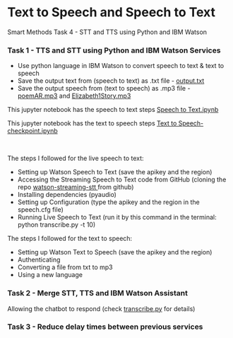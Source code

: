 <h1> Text to Speech and Speech to Text </h1>
<p> Smart Methods Task 4 - STT and TTS using Python and IBM Watson </p>

<h3> Task 1 - TTS and STT using Python and IBM Watson Services </h3>
<ul>
  <li> Use python language in IBM Watson to convert speech to text & text to speech  </li>
  <li> Save the output text from (speech to text) as .txt file - <a href="output.txt">output.txt</a> </li>
  <li> Save the output speech from (text to speech) as .mp3 file - <a href="poemAR.mp3">poemAR.mp3</a> and <a href="Elizabeth1Story.mp3">Elizabeth1Story.mp3</a> </li>
</ul>

<p> This jupyter notebook has the speech to text steps <a href="Speech to Text.ipynb">Speech to Text.ipynb</a></p>
<p> This jupyter notebook has the text to speech steps <a href="Text to Speech-checkpoint">Text to Speech-checkpoint.ipynb</a></p> <br>

<p> The steps I followed for the live speech to text: <br>
  
  - Setting up Watson Speech to Text (save the apikey and the region) <br>
  - Accessing the Streaming Speech to Text code from GitHub (cloning the repo <a href= watson-streaming-stt> watson-streaming-stt </a> from github) <br>
  - Installing dependencies (pyaudio) <br>
  - Setting up Configuration (type the apikey and the region in the speech.cfg file) <br>
  - Running Live Speech to Text (run it by this command in the terminal: python transcribe.py -t 10) <br>
  
</p>

<p> The steps I followed for the text to speech: <br>
  
  - Setting up Watson Text to Speech (save the apikey and the region) <br>
  - Authenticating  <br>
  - Converting a file from txt to mp3 <br>
  - Using a new language <br>
  
</p>

<h3> Task 2 - Merge STT, TTS and IBM Watson Assistant </h3>

<p> Allowing the chatbot to respond (check <a href="transcribe.py">transcribe.py</a> for details) </p>

<h3> Task 3 - Reduce delay times between previous services </h3>




